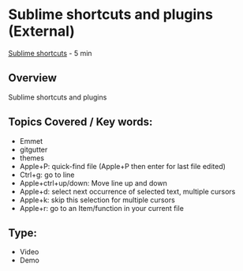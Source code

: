 # Sublime shortcuts and plugins (External)
[Sublime shortcuts](https://www.youtube.com/watch?v=BJ9sWCPXWQA) - 5 min

## Overview
Sublime shortcuts and plugins

## Topics Covered / Key words:
- Emmet
- gitgutter
- themes
- Apple+P: quick-find file (Apple+P then enter for last file edited)
- Ctrl+g: go to line
- Apple+ctrl+up/down: Move line up and down
- Apple+d: select next occurrence of selected text, multiple cursors
- Apple+k: skip this selection for multiple cursors
- Apple+r: go to an Item/function in your current file


## Type:
- Video
- Demo



